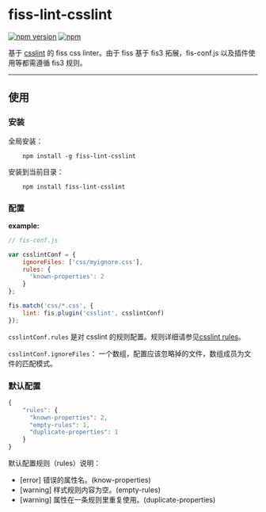 # fiss-lint-csslint

[![npm version](https://badge.fury.io/js/fiss-lint-csslint.svg)](https://badge.fury.io/js/fiss-lint-csslint)  [![npm](https://img.shields.io/npm/dt/fiss-lint-csslint.svg)](http://npm-stat.com/charts.html?package=fiss-lint-csslint&author=zhangyihua&from=2016-01-01&to=2116-01-24)

基于 [csslint](https://github.com/CSSLint/csslint) 的 fiss css linter。由于 fiss 基于 fis3 拓展，fis-conf.js 以及插件使用等都需遵循 fis3 规则。

----


## 使用

### 安装


全局安装：

```cli
	npm install -g fiss-lint-csslint
```

安装到当前目录：

```cli
	npm install fiss-lint-csslint
```


### 配置

**example:**

```javascript
// fis-conf.js

var csslintConf = {
	ignoreFiles: ['css/myignore.css'],
	rules: {
	  'known-properties': 2
	}
};

fis.match('css/*.css', {
	lint: fis.plugin('csslint', csslintConf)
});

```

`csslintConf.rules` 是对 csslint 的规则配置。规则详细请参见[csslint rules](https://github.com/CSSLint/csslint/wiki/Rules)。

`csslintConf.ignoreFiles`： 一个数组，配置应该忽略掉的文件，数组成员为文件的匹配模式。

### 默认配置

```js
{
	"rules": {
	  "known-properties": 2,
	  "empty-rules": 1,
	  "duplicate-properties": 1
	}
}

```

默认配置规则（rules）说明：

- [error] 错误的属性名。(know-properties)
- [warning] 样式规则内容为空。(empty-rules)
- [warning] 属性在一条规则里重复使用。(duplicate-properties)
